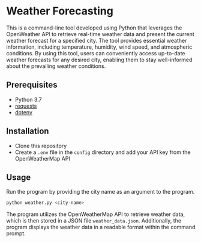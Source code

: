 # Weather Forecasting


This is a command-line tool developed using Python that leverages the OpenWeather API to retrieve real-time weather data and present the current weather forecast for a specified city. The tool provides essential weather information, including temperature, humidity, wind speed, and atmospheric conditions. By using this tool, users can conveniently access up-to-date weather forecasts for any desired city, enabling them to stay well-informed about the prevailing weather conditions.

## Prerequisites

- Python 3.7
- [requests](https://requests.readthedocs.io/en/master/)
- [dotenv](https://pypi.org/project/python-dotenv/)

## Installation

- Clone this repository
- Create a `.env` file in the `config` directory and add your API key from the OpenWeatherMap API

## Usage

Run the program by providing the city name as an argument to the program.

```bash
python weather.py <city-name>
```

<!-- If the city name is more than one word, provide the number of words in the city name as an argument.

```bash
python weather.py <number-of-words> <city-name>
``` -->

The program utilizes the OpenWeatherMap API to retrieve weather data, which is then stored in a JSON file `weather_data.json`. Additionally, the program displays the weather data in a readable format within the command prompt.
